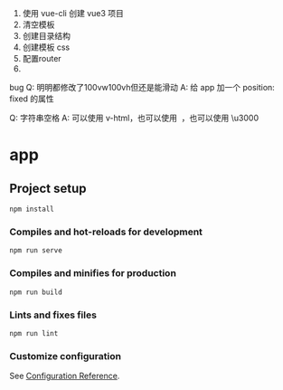 1. 使用 vue-cli 创建 vue3 项目
2. 清空模板
3. 创建目录结构
4. 创建模板 css
5. 配置router
6. 


bug
Q: 明明都修改了100vw100vh但还是能滑动
A: 给 app 加一个 position: fixed 的属性

Q: 字符串空格
A: 可以使用 v-html，也可以使用 &nbsp;，也可以使用 \u3000

# app

## Project setup
```
npm install
```

### Compiles and hot-reloads for development
```
npm run serve
```

### Compiles and minifies for production
```
npm run build
```

### Lints and fixes files
```
npm run lint
```

### Customize configuration
See [Configuration Reference](https://cli.vuejs.org/config/).
